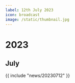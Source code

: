 ```yaml
---
label: 12th July 2023
icon: broadcast
image: /static/thumbnail.jpg
---
```


# 2023
## July

{{ include "news/20230712" }}